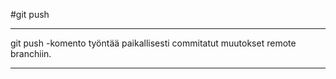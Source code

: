 #git push

***

git push -komento työntää paikallisesti 
commitatut muutokset remote branchiin.

***
